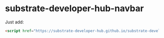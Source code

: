 # substrate-developer-hub-navbar

Just add:

```html
<script href="https://substrate-developer-hub.github.io/substrate-developer-hub-navbar/add-navbar.js"></script>
```
